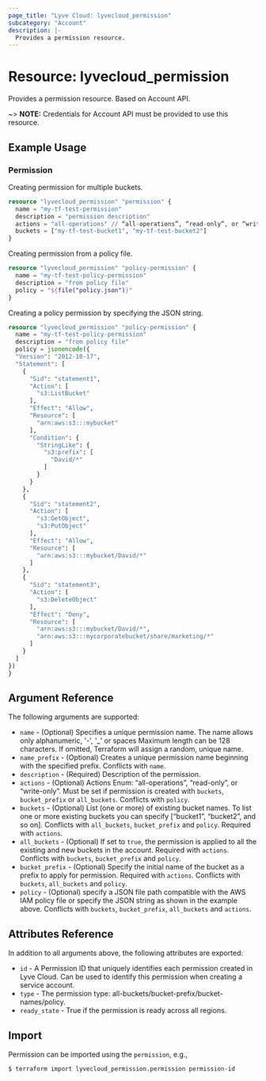 ```yaml
---
page_title: "Lyve Cloud: lyvecloud_permission"
subcategory: "Account"
description: |-
  Provides a permission resource.
---
```


# Resource: lyvecloud_permission

Provides a permission resource. Based on Account API.

~> **NOTE:** Credentials for Account API must be provided to use this resource.

## Example Usage

### Permission

Creating permission for multiple buckets.
```terraform
resource "lyvecloud_permission" "permission" {
  name = "my-tf-test-permission"
  description = "permission description"
  actions = "all-operations" // “all-operations”, “read-only”, or “write-only”.
  buckets = ["my-tf-test-bucket1", "my-tf-test-bucket2"]
}
```

Creating permission from a policy file.
```terraform
resource "lyvecloud_permission" "policy-permission" {
  name = "my-tf-test-policy-permission"
  description = "from policy file"
  policy = "${file("policy.json")}"
}
```

Creating a policy permission by specifying the JSON string.
```terraform
resource "lyvecloud_permission" "policy-permission" {
  name = "my-tf-test-policy-permission"
  description = "from policy file"
  policy = jsonencode({
  "Version": "2012-10-17",
  "Statement": [
    {
      "Sid": "statement1",
      "Action": [
        "s3:ListBucket"
      ],
      "Effect": "Allow",
      "Resource": [
        "arn:aws:s3:::mybucket"
      ],
      "Condition": {
        "StringLike": {
          "s3:prefix": [
            "David/*"
          ]
        }
      }
    },
    {
      "Sid": "statement2",
      "Action": [
        "s3:GetObject",
        "s3:PutObject"
      ],
      "Effect": "Allow",
      "Resource": [
        "arn:aws:s3:::mybucket/David/*"
      ]
    },
    {
      "Sid": "statement3",
      "Action": [
        "s3:DeleteObject"
      ],
      "Effect": "Deny",
      "Resource": [
        "arn:aws:s3:::mybucket/David/*",
        "arn:aws:s3:::mycorporatebucket/share/marketing/*"
      ]
    }
  ]
})
}
```


## Argument Reference

The following arguments are supported:

* `name` - (Optional) Specifies a unique permission name. The name allows only alphanumeric, '-', '_' or spaces Maximum length can be 128 characters. If omitted, Terraform will assign a random, unique name.
* `name_prefix` - (Optional) Creates a unique permission name beginning with the specified prefix. Conflicts with `name`.
* `description` - (Required) Description of the permission.
* `actions` - (Optional) Actions Enum: “all-operations”, “read-only”, or “write-only”. Must be set if permission is created with `buckets`, `bucket_prefix` or `all_buckets`.
Conflicts with `policy`.
* `buckets` - (Optional) List (one or more) of existing bucket names. To list one or more existing buckets you can specify 
[“bucket1”, “bucket2”, and so on]. Conflicts with `all_buckets`, `bucket_prefix` and `policy`. Required with `actions`.
* `all_buckets` - (Optional) If set to `true`, the permission is applied to all the existing and new buckets in the account. Required with `actions`. Conflicts with `buckets`, `bucket_prefix` and `policy`.
* `bucket_prefix` - (Optional) Specify the initial name of the bucket as a prefix to apply for permission. Required with `actions`. Conflicts with `buckets`, `all_buckets` and `policy`.
* `policy` - (Optional) specify a JSON file path compatible with the AWS IAM policy file or specify the JSON string as shown in the example above. Conflicts with `buckets`, `bucket_prefix`, `all_buckets` and `actions`.

## Attributes Reference

In addition to all arguments above, the following attributes are exported:

* `id` - A Permission ID that uniquely identifies each permission created in Lyve Cloud. Can be used to identify this permission when creating a service account.
* `type` - The permission type: all-buckets/bucket-prefix/bucket-names/policy.
* `ready_state` - True if the permission is ready across all regions.

## Import

Permission can be imported using the `permission`, e.g.,

```
$ terraform import lyvecloud_permission.permission permission-id
```